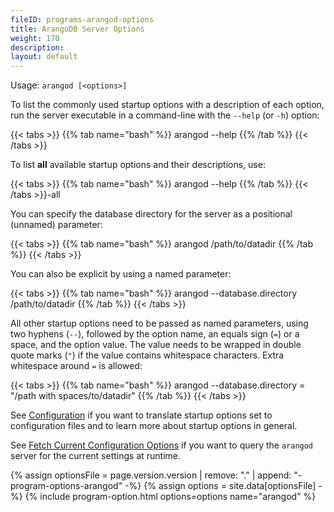 ```yaml
---
fileID: programs-arangod-options
title: ArangoDB Server Options
weight: 170
description: 
layout: default
---
```

Usage: `arangod [<options>]`

To list the commonly used startup options with a description of each option, run
the server executable in a command-line with the `--help` (or `-h`) option:

{{< tabs >}}
{{% tab name="bash" %}}
    arangod --help
{{% /tab %}}
{{< /tabs >}}

To list **all** available startup options and their descriptions, use:

{{< tabs >}}
{{% tab name="bash" %}}
    arangod --help
{{% /tab %}}
{{< /tabs >}}-all

You can specify the database directory for the server as a positional (unnamed)
parameter:

{{< tabs >}}
{{% tab name="bash" %}}
    arangod /path/to/datadir
{{% /tab %}}
{{< /tabs >}}

You can also be explicit by using a named parameter:

{{< tabs >}}
{{% tab name="bash" %}}
    arangod --database.directory /path/to/datadir
{{% /tab %}}
{{< /tabs >}}

All other startup options need to be passed as named parameters, using two
hyphens (`--`), followed by the option name, an equals sign (`=`) or a space,
and the option value. The value needs to be wrapped in double quote marks (`"`)
if the value contains whitespace characters. Extra whitespace around `=` is
allowed:

{{< tabs >}}
{{% tab name="bash" %}}
    arangod --database.directory = "/path with spaces/to/datadir"
{{% /tab %}}
{{< /tabs >}}

See [Configuration](../../administration/administration-configuration)
if you want to translate startup options set  to configuration files
and to learn more about startup options in general.

See
[Fetch Current Configuration Options](../../administration/administration-configuration#fetch-current-configuration-options)
if you want to query the `arangod` server for the current settings at runtime.

{% assign optionsFile = page.version.version | remove: "." | append: "-program-options-arangod" -%}
{% assign options = site.data[optionsFile] -%}
{% include program-option.html options=options name="arangod" %}
